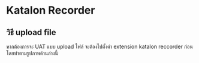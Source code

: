 # Katalon Recorder
## วิธี upload file
หากต้องการจะ UAT แบบ upload ไฟล์ จะต้องไปตั้งค่า extension katalon reccorder ก่อน
โดยทำตามรูปภาพด้านล่างนี้